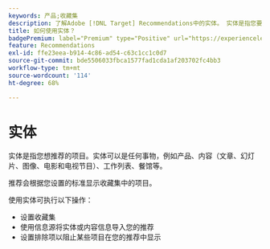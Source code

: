 ```yaml
---
keywords: 产品;收藏集
description: 了解Adobe [!DNL Target] Recommendations中的实体。 实体是指您要使用 [!DNL Target]推荐的项目，例如文章、电影或产品。
title: 如何使用实体？
badgePremium: label="Premium" type="Positive" url="https://experienceleague.adobe.com/docs/target/using/introduction/intro.html?lang=en#premium newtab=true" tooltip="查看Target Premium中包含的内容。"
feature: Recommendations
exl-id: ffe23eea-b914-4c86-ad54-c63c1cc1c0d7
source-git-commit: bde5506033fbca1577fad1cda1af203702fc4bb3
workflow-type: tm+mt
source-wordcount: '114'
ht-degree: 68%

---
```


# 实体

实体是指您想推荐的项目。实体可以是任何事物，例如产品、内容（文章、幻灯片、图像、电影和电视节目）、工作列表、餐馆等。

推荐会根据您设置的标准显示收藏集中的项目。

使用实体可执行以下操作：

* 设置收藏集
* 使用信息源将实体或内容信息导入您的推荐
* 设置排除项以阻止某些项目在您的推荐中显示
